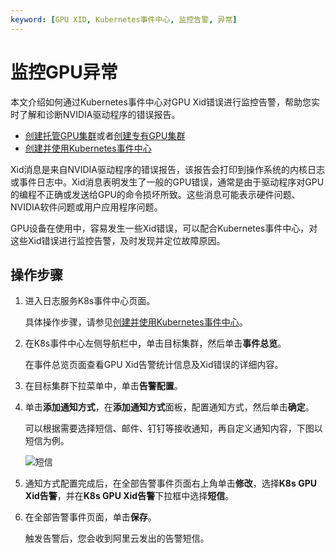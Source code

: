 ```yaml
---
keyword: [GPU XID, Kubernetes事件中心, 监控告警, 异常]
---
```


# 监控GPU异常

本文介绍如何通过Kubernetes事件中心对GPU Xid错误进行监控告警，帮助您实时了解和诊断NVIDIA驱动程序的错误报告。

-   [创建托管GPU集群](/intl.zh-CN/Kubernetes集群用户指南/GPU/NPU/创建异构计算集群/创建托管GPU集群.md)或者[创建专有GPU集群](/intl.zh-CN/Kubernetes集群用户指南/GPU/NPU/创建异构计算集群/创建专有GPU集群.md)
-   [创建并使用Kubernetes事件中心](/intl.zh-CN/应用中心（App）/K8S事件中心/创建并使用Kubernetes事件中心.md)

Xid消息是来自NVIDIA驱动程序的错误报告，该报告会打印到操作系统的内核日志或事件日志中。Xid消息表明发生了一般的GPU错误，通常是由于驱动程序对GPU的编程不正确或发送给GPU的命令损坏所致。这些消息可能表示硬件问题、NVIDIA软件问题或用户应用程序问题。

GPU设备在使用中，容易发生一些Xid错误，可以配合Kubernetes事件中心，对这些Xid错误进行监控告警，及时发现并定位故障原因。

## 操作步骤

1.  进入日志服务K8s事件中心页面。

    具体操作步骤，请参见[创建并使用Kubernetes事件中心](/intl.zh-CN/应用中心（App）/K8S事件中心/创建并使用Kubernetes事件中心.md)。

2.  在K8s事件中心左侧导航栏中，单击目标集群，然后单击**事件总览**。

    在事件总览页面查看GPU Xid告警统计信息及Xid错误的详细内容。

3.  在目标集群下拉菜单中，单击**告警配置**。

4.  单击**添加通知方式**，在**添加通知方式**面板，配置通知方式，然后单击**确定**。

    可以根据需要选择短信、邮件、钉钉等接收通知，再自定义通知内容，下图以短信为例。

    ![短信](https://static-aliyun-doc.oss-accelerate.aliyuncs.com/assets/img/zh-CN/8875659951/p129869.png)

5.  通知方式配置完成后，在全部告警事件页面右上角单击**修改**，选择**K8s GPU Xid告警**，并在**K8s GPU Xid告警**下拉框中选择**短信**。

6.  在全部告警事件页面，单击**保存**。

    触发告警后，您会收到阿里云发出的告警短信。


